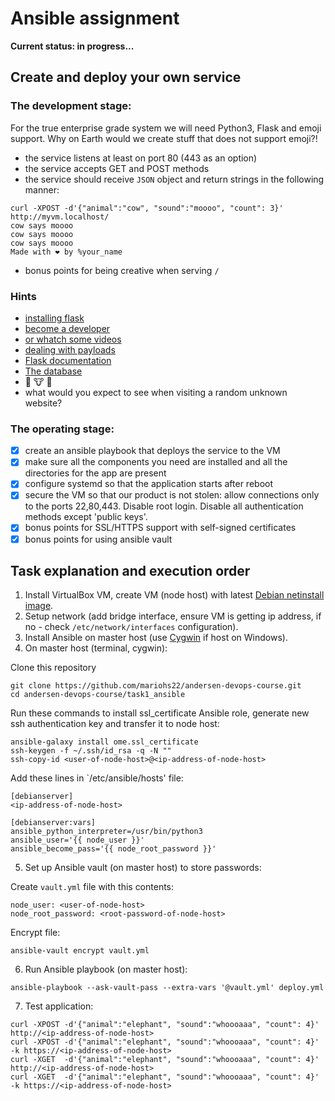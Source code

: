 # Ansible assignment

**Current status: in progress...**

## Create and deploy your own service

### The development stage:

For the true enterprise grade system we will need Python3, Flask and emoji support. Why on Earth would we create stuff that does not support emoji?!

- the service listens at least on port 80 (443 as an option)
- the service accepts GET and POST methods
- the service should receive `JSON` object and return strings in the following manner:

```
curl -XPOST -d'{"animal":"cow", "sound":"moooo", "count": 3}' http://myvm.localhost/
cow says moooo
cow says moooo
cow says moooo
Made with ❤️ by %your_name
```

- bonus points for being creative when serving `/`

### Hints

- [installing flask](https://flask.palletsprojects.com/en/1.1.x/installation/#installation)
- [become a developer](https://flask.palletsprojects.com/en/1.1.x/quickstart/)
- [or whatch some videos](https://www.youtube.com/watch?v=Tv6qXtc4Whs)
- [dealing with payloads](https://www.digitalocean.com/community/tutorials/processing-incoming-request-data-in-flask)
- [Flask documentation](https://flask.palletsprojects.com/en/1.1.x/api/#flask.Request.get_json)
- [The database](https://emojipedia.org/nature/)
- 🐘 🐮 🦒
- what would you expect to see when visiting a random unknown website?

### The operating stage:

- [x] create an ansible playbook that deploys the service to the VM
- [x] make sure all the components you need are installed and all the directories for the app are present
- [x] configure systemd so that the application starts after reboot
- [x] secure the VM so that our product is not stolen: allow connections only to the ports 22,80,443. Disable root login. Disable all authentication methods except 'public keys'.
- [x] bonus points for SSL/HTTPS support with self-signed certificates
- [x] bonus points for using ansible vault

## Task explanation and execution order

1. Install VirtualBox VM, create VM (node host) with latest [Debian netinstall image](https://www.debian.org/CD/netinst/).
2. Setup network (add bridge interface, ensure VM is getting ip address, if no - check `/etc/network/interfaces` configuration).
3. Install Ansible on master host (use [Cygwin](https://geekflare.com/ansible-installation-windows/) if host on Windows).
4. On master host (terminal, cygwin):

Clone this repository

```
git clone https://github.com/mariohs22/andersen-devops-course.git
cd andersen-devops-course/task1_ansible
```

Run these commands to install ssl_certificate Ansible role, generate new ssh authentication key and transfer it to node host:

```
ansible-galaxy install ome.ssl_certificate
ssh-keygen -f ~/.ssh/id_rsa -q -N ""
ssh-copy-id <user-of-node-host>@<ip-address-of-node-host>
```

Add these lines in `/etc/ansible/hosts' file:

```
[debianserver]
<ip-address-of-node-host>

[debianserver:vars]
ansible_python_interpreter=/usr/bin/python3
ansible_user='{{ node_user }}'
ansible_become_pass='{{ node_root_password }}'
```

5. Set up Ansible vault (on master host) to store passwords:

Create `vault.yml` file with this contents:

```
node_user: <user-of-node-host>
node_root_password: <root-password-of-node-host>
```

Encrypt file:

```
ansible-vault encrypt vault.yml
```

6. Run Ansible playbook (on master host):

```
ansible-playbook --ask-vault-pass --extra-vars '@vault.yml' deploy.yml
```

7. Test application:

```
curl -XPOST -d'{"animal":"elephant", "sound":"whoooaaa", "count": 4}'    http://<ip-address-of-node-host>
curl -XPOST -d'{"animal":"elephant", "sound":"whoooaaa", "count": 4}' -k https://<ip-address-of-node-host>
curl -XGET  -d'{"animal":"elephant", "sound":"whoooaaa", "count": 4}'    http://<ip-address-of-node-host>
curl -XGET  -d'{"animal":"elephant", "sound":"whoooaaa", "count": 4}' -k https://<ip-address-of-node-host>

```
